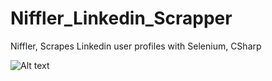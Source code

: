# Niffler_Linkedin_Scrapper
Niffler, Scrapes Linkedin user profiles with Selenium, CSharp

![Alt text](/icos/niffler_icon.png?raw=true "")
